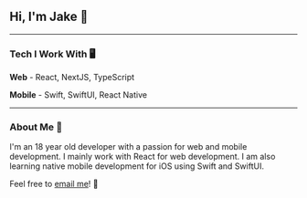## Hi, I'm Jake 👋
---

### Tech I Work With 🖥

**Web** - React, NextJS, TypeScript

**Mobile** - Swift, SwiftUI, React Native

---

### About Me 📝

I'm an 18 year old developer with a passion for web and mobile development. I mainly work with React for web development. I am also learning native mobile development for iOS  using Swift and SwiftUI.

Feel free to [email me](mailto:contact@jakeshort.dev)! 📨
